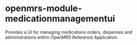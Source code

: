 # openmrs-module-medicationmanagementui
Provides a UI for managing medications orders, dispenses and administrations within OpenMRS Reference Application.
